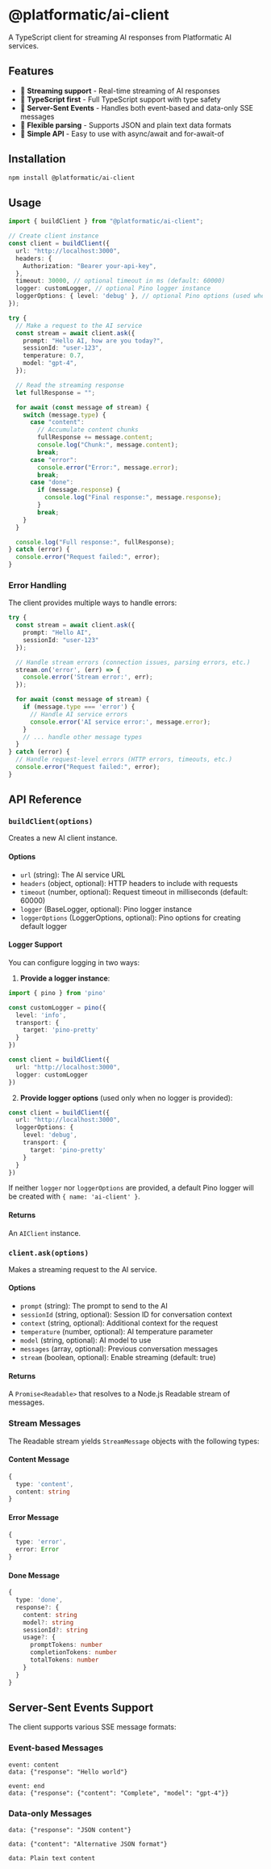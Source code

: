 # @platformatic/ai-client

A TypeScript client for streaming AI responses from Platformatic AI services.

## Features

- 🚀 **Streaming support** - Real-time streaming of AI responses
- 🔧 **TypeScript first** - Full TypeScript support with type safety
- 📡 **Server-Sent Events** - Handles both event-based and data-only SSE messages
- 📄 **Flexible parsing** - Supports JSON and plain text data formats
- 🎯 **Simple API** - Easy to use with async/await and for-await-of

## Installation

```bash
npm install @platformatic/ai-client
```

## Usage

```typescript
import { buildClient } from "@platformatic/ai-client";

// Create client instance
const client = buildClient({
  url: "http://localhost:3000",
  headers: {
    Authorization: "Bearer your-api-key",
  },
  timeout: 30000, // optional timeout in ms (default: 60000)
  logger: customLogger, // optional Pino logger instance
  loggerOptions: { level: 'debug' }, // optional Pino options (used when no logger provided)
});

try {
  // Make a request to the AI service
  const stream = await client.ask({
    prompt: "Hello AI, how are you today?",
    sessionId: "user-123",
    temperature: 0.7,
    model: "gpt-4",
  });

  // Read the streaming response
  let fullResponse = "";

  for await (const message of stream) {
    switch (message.type) {
      case "content":
        // Accumulate content chunks
        fullResponse += message.content;
        console.log("Chunk:", message.content);
        break;
      case "error":
        console.error("Error:", message.error);
        break;
      case "done":
        if (message.response) {
          console.log("Final response:", message.response);
        }
        break;
    }
  }

  console.log("Full response:", fullResponse);
} catch (error) {
  console.error("Request failed:", error);
}
```

### Error Handling

The client provides multiple ways to handle errors:

```typescript
try {
  const stream = await client.ask({
    prompt: "Hello AI",
    sessionId: "user-123"
  });

  // Handle stream errors (connection issues, parsing errors, etc.)
  stream.on('error', (err) => {
    console.error('Stream error:', err);
  });

  for await (const message of stream) {
    if (message.type === 'error') {
      // Handle AI service errors
      console.error('AI service error:', message.error);
    }
    // ... handle other message types
  }
} catch (error) {
  // Handle request-level errors (HTTP errors, timeouts, etc.)
  console.error("Request failed:", error);
}
```

## API Reference

### `buildClient(options)`

Creates a new AI client instance.

#### Options

- `url` (string): The AI service URL
- `headers` (object, optional): HTTP headers to include with requests
- `timeout` (number, optional): Request timeout in milliseconds (default: 60000)
- `logger` (BaseLogger, optional): Pino logger instance
- `loggerOptions` (LoggerOptions, optional): Pino options for creating default logger

#### Logger Support

You can configure logging in two ways:

1. **Provide a logger instance**:
```typescript
import { pino } from 'pino'

const customLogger = pino({
  level: 'info',
  transport: {
    target: 'pino-pretty'
  }
})

const client = buildClient({
  url: "http://localhost:3000",
  logger: customLogger
})
```

2. **Provide logger options** (used only when no logger is provided):
```typescript
const client = buildClient({
  url: "http://localhost:3000",
  loggerOptions: {
    level: 'debug',
    transport: {
      target: 'pino-pretty'
    }
  }
})
```

If neither `logger` nor `loggerOptions` are provided, a default Pino logger will be created with `{ name: 'ai-client' }`.

#### Returns

An `AIClient` instance.

### `client.ask(options)`

Makes a streaming request to the AI service.

#### Options

- `prompt` (string): The prompt to send to the AI
- `sessionId` (string, optional): Session ID for conversation context
- `context` (string, optional): Additional context for the request
- `temperature` (number, optional): AI temperature parameter
- `model` (string, optional): AI model to use
- `messages` (array, optional): Previous conversation messages
- `stream` (boolean, optional): Enable streaming (default: true)

#### Returns

A `Promise<Readable>` that resolves to a Node.js Readable stream of messages.

### Stream Messages

The Readable stream yields `StreamMessage` objects with the following types:

#### Content Message

```typescript
{
  type: 'content',
  content: string
}
```

#### Error Message

```typescript
{
  type: 'error',
  error: Error
}
```

#### Done Message

```typescript
{
  type: 'done',
  response?: {
    content: string
    model?: string
    sessionId?: string
    usage?: {
      promptTokens: number
      completionTokens: number
      totalTokens: number
    }
  }
}
```

## Server-Sent Events Support

The client supports various SSE message formats:

### Event-based Messages

```
event: content
data: {"response": "Hello world"}

event: end
data: {"response": {"content": "Complete", "model": "gpt-4"}}
```

### Data-only Messages

```
data: {"response": "JSON content"}

data: {"content": "Alternative JSON format"}

data: Plain text content
```
